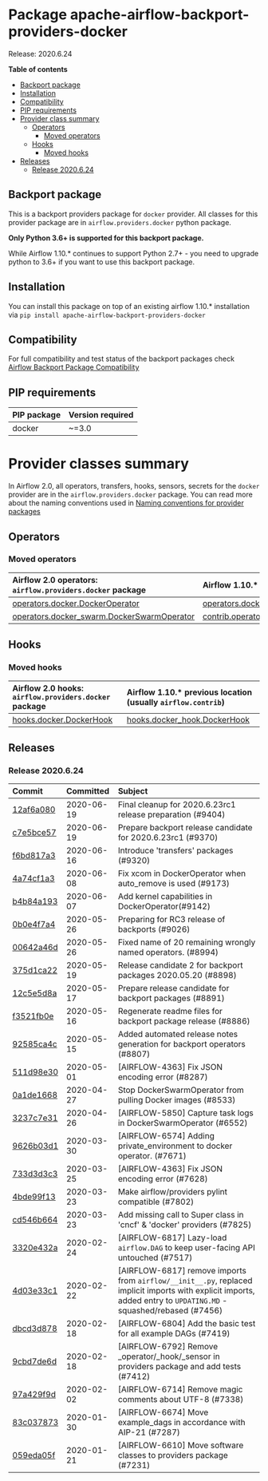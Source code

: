 <!--
 Licensed to the Apache Software Foundation (ASF) under one
 or more contributor license agreements.  See the NOTICE file
 distributed with this work for additional information
 regarding copyright ownership.  The ASF licenses this file
 to you under the Apache License, Version 2.0 (the
 "License"); you may not use this file except in compliance
 with the License.  You may obtain a copy of the License at

   http://www.apache.org/licenses/LICENSE-2.0

 Unless required by applicable law or agreed to in writing,
 software distributed under the License is distributed on an
 "AS IS" BASIS, WITHOUT WARRANTIES OR CONDITIONS OF ANY
 KIND, either express or implied.  See the License for the
 specific language governing permissions and limitations
 under the License.
 -->


# Package apache-airflow-backport-providers-docker

Release: 2020.6.24

**Table of contents**

- [Backport package](#backport-package)
- [Installation](#installation)
- [Compatibility](#compatibility)
- [PIP requirements](#pip-requirements)
- [Provider class summary](#provider-classes-summary)
    - [Operators](#operators)
        - [Moved operators](#moved-operators)
    - [Hooks](#hooks)
        - [Moved hooks](#moved-hooks)
- [Releases](#releases)
    - [Release 2020.6.24](#release-2020624)

## Backport package

This is a backport providers package for `docker` provider. All classes for this provider package
are in `airflow.providers.docker` python package.

**Only Python 3.6+ is supported for this backport package.**

While Airflow 1.10.* continues to support Python 2.7+ - you need to upgrade python to 3.6+ if you
want to use this backport package.



## Installation

You can install this package on top of an existing airflow 1.10.* installation via
`pip install apache-airflow-backport-providers-docker`

## Compatibility

For full compatibility and test status of the backport packages check
[Airflow Backport Package Compatibility](https://cwiki.apache.org/confluence/display/AIRFLOW/Backported+providers+packages+for+Airflow+1.10.*+series)

## PIP requirements

| PIP package   | Version required   |
|:--------------|:-------------------|
| docker        | ~=3.0              |

# Provider classes summary

In Airflow 2.0, all operators, transfers, hooks, sensors, secrets for the `docker` provider
are in the `airflow.providers.docker` package. You can read more about the naming conventions used
in [Naming conventions for provider packages](https://github.com/apache/airflow/blob/master/CONTRIBUTING.rst#naming-conventions-for-provider-packages)


## Operators




### Moved operators

| Airflow 2.0 operators: `airflow.providers.docker` package                                                                                      | Airflow 1.10.* previous location (usually `airflow.contrib`)                                                                                                          |
|:-----------------------------------------------------------------------------------------------------------------------------------------------|:----------------------------------------------------------------------------------------------------------------------------------------------------------------------|
| [operators.docker.DockerOperator](https://github.com/apache/airflow/blob/master/airflow/providers/docker/operators/docker.py)                  | [operators.docker_operator.DockerOperator](https://github.com/apache/airflow/blob/v1-10-stable/airflow/operators/docker_operator.py)                                  |
| [operators.docker_swarm.DockerSwarmOperator](https://github.com/apache/airflow/blob/master/airflow/providers/docker/operators/docker_swarm.py) | [contrib.operators.docker_swarm_operator.DockerSwarmOperator](https://github.com/apache/airflow/blob/v1-10-stable/airflow/contrib/operators/docker_swarm_operator.py) |







## Hooks



### Moved hooks

| Airflow 2.0 hooks: `airflow.providers.docker` package                                                             | Airflow 1.10.* previous location (usually `airflow.contrib`)                                                     |
|:------------------------------------------------------------------------------------------------------------------|:-----------------------------------------------------------------------------------------------------------------|
| [hooks.docker.DockerHook](https://github.com/apache/airflow/blob/master/airflow/providers/docker/hooks/docker.py) | [hooks.docker_hook.DockerHook](https://github.com/apache/airflow/blob/v1-10-stable/airflow/hooks/docker_hook.py) |






## Releases

### Release 2020.6.24

| Commit                                                                                         | Committed   | Subject                                                                                                                                                            |
|:-----------------------------------------------------------------------------------------------|:------------|:-------------------------------------------------------------------------------------------------------------------------------------------------------------------|
| [12af6a080](https://github.com/apache/airflow/commit/12af6a08009b8776e00d8a0aab92363eb8c4e8b1) | 2020-06-19  | Final cleanup for 2020.6.23rc1 release preparation (#9404)                                                                                                         |
| [c7e5bce57](https://github.com/apache/airflow/commit/c7e5bce57fe7f51cefce4f8a41ce408ac5675d13) | 2020-06-19  | Prepare backport release candidate for 2020.6.23rc1 (#9370)                                                                                                        |
| [f6bd817a3](https://github.com/apache/airflow/commit/f6bd817a3aac0a16430fc2e3d59c1f17a69a15ac) | 2020-06-16  | Introduce &#39;transfers&#39; packages (#9320)                                                                                                                             |
| [4a74cf1a3](https://github.com/apache/airflow/commit/4a74cf1a34cf20e49383f27e7cdc3ae80b9b0cde) | 2020-06-08  | Fix xcom in DockerOperator when auto_remove is used (#9173)                                                                                                        |
| [b4b84a193](https://github.com/apache/airflow/commit/b4b84a1933d055a2803b80b990482a7257a203ff) | 2020-06-07  | Add kernel capabilities in DockerOperator(#9142)                                                                                                                   |
| [0b0e4f7a4](https://github.com/apache/airflow/commit/0b0e4f7a4cceff3efe15161fb40b984782760a34) | 2020-05-26  | Preparing for RC3 release of backports (#9026)                                                                                                                      |
| [00642a46d](https://github.com/apache/airflow/commit/00642a46d019870c4decb3d0e47c01d6a25cb88c) | 2020-05-26  | Fixed name of 20 remaining wrongly named operators. (#8994)                                                                                                        |
| [375d1ca22](https://github.com/apache/airflow/commit/375d1ca229464617780623c61c6e8a1bf570c87f) | 2020-05-19  | Release candidate 2 for backport packages 2020.05.20 (#8898)                                                                                                       |
| [12c5e5d8a](https://github.com/apache/airflow/commit/12c5e5d8ae25fa633efe63ccf4db389e2b796d79) | 2020-05-17  | Prepare release candidate for backport packages (#8891)                                                                                                            |
| [f3521fb0e](https://github.com/apache/airflow/commit/f3521fb0e36733d8bd356123e56a453fd37a6dca) | 2020-05-16  | Regenerate readme files for backport package release (#8886)                                                                                                       |
| [92585ca4c](https://github.com/apache/airflow/commit/92585ca4cb375ac879f4ab331b3a063106eb7b92) | 2020-05-15  | Added automated release notes generation for backport operators (#8807)                                                                                            |
| [511d98e30](https://github.com/apache/airflow/commit/511d98e30ded2bcce9d246b358f806cea45ebcb7) | 2020-05-01  | [AIRFLOW-4363] Fix JSON encoding error (#8287)                                                                                                                     |
| [0a1de1668](https://github.com/apache/airflow/commit/0a1de16682da1d0a3fac668437434a72b3149fda) | 2020-04-27  | Stop DockerSwarmOperator from pulling Docker images (#8533)                                                                                                        |
| [3237c7e31](https://github.com/apache/airflow/commit/3237c7e31d008f73e6ba0ecc1f2331c7c80f0e17) | 2020-04-26  | [AIRFLOW-5850] Capture task logs in DockerSwarmOperator (#6552)                                                                                                    |
| [9626b03d1](https://github.com/apache/airflow/commit/9626b03d19905c6d1bfbd53064f85ffd3c39f0bf) | 2020-03-30  | [AIRFLOW-6574] Adding private_environment to docker operator. (#7671)                                                                                              |
| [733d3d3c3](https://github.com/apache/airflow/commit/733d3d3c32e0305691f82102cfc346e8e85478b0) | 2020-03-25  | [AIRFLOW-4363] Fix JSON encoding error (#7628)                                                                                                                     |
| [4bde99f13](https://github.com/apache/airflow/commit/4bde99f1323d72f6c84c1548079d5e98fc0a2a9a) | 2020-03-23  | Make airflow/providers pylint compatible (#7802)                                                                                                                   |
| [cd546b664](https://github.com/apache/airflow/commit/cd546b664fa35a2bf85acd77af578c909a327d92) | 2020-03-23  | Add missing call to Super class in &#39;cncf&#39; &amp; &#39;docker&#39; providers (#7825)                                                                                             |
| [3320e432a](https://github.com/apache/airflow/commit/3320e432a129476dbc1c55be3b3faa3326a635bc) | 2020-02-24  | [AIRFLOW-6817] Lazy-load `airflow.DAG` to keep user-facing API untouched (#7517)                                                                                   |
| [4d03e33c1](https://github.com/apache/airflow/commit/4d03e33c115018e30fa413c42b16212481ad25cc) | 2020-02-22  | [AIRFLOW-6817] remove imports from `airflow/__init__.py`, replaced implicit imports with explicit imports, added entry to `UPDATING.MD` - squashed/rebased (#7456) |
| [dbcd3d878](https://github.com/apache/airflow/commit/dbcd3d8787741fd8203b6d9bdbc5d1da4b10a15b) | 2020-02-18  | [AIRFLOW-6804] Add the basic test for all example DAGs (#7419)                                                                                                     |
| [9cbd7de6d](https://github.com/apache/airflow/commit/9cbd7de6d115795aba8bfb8addb060bfdfbdf87b) | 2020-02-18  | [AIRFLOW-6792] Remove _operator/_hook/_sensor in providers package and add tests (#7412)                                                                           |
| [97a429f9d](https://github.com/apache/airflow/commit/97a429f9d0cf740c5698060ad55f11e93cb57b55) | 2020-02-02  | [AIRFLOW-6714] Remove magic comments about UTF-8 (#7338)                                                                                                           |
| [83c037873](https://github.com/apache/airflow/commit/83c037873ff694eed67ba8b30f2d9c88b2c7c6f2) | 2020-01-30  | [AIRFLOW-6674] Move example_dags in accordance with AIP-21 (#7287)                                                                                                 |
| [059eda05f](https://github.com/apache/airflow/commit/059eda05f82fefce4410f44f761f945a27d83daf) | 2020-01-21  | [AIRFLOW-6610] Move software classes to providers package (#7231)                                                                                                  |
